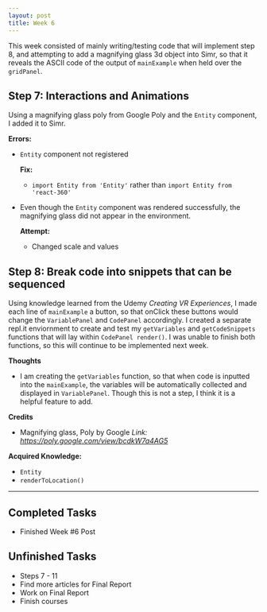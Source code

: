 ```yaml
---
layout: post
title: Week 6
---
```


This week consisted of mainly writing/testing code that will implement step 8, and attempting to add a magnifying glass 3d object into Simr, so that it reveals the ASCII code of the output of `mainExample` when held over the `gridPanel`.

## Step 7: Interactions and Animations ##
Using a magnifying glass poly from Google Poly and the `Entity` component, I added it to Simr.

**Errors:**
 - `Entity` component not registered 
    
    **Fix:**
     - `import Entity from 'Entity'` rather than `import Entity from 'react-360'`
     
 - Even though the `Entity` component was rendered successfully, the magnifying glass did not appear in the environment.  
   
   **Attempt:**
     - Changed scale and  values 

## Step 8: Break code into snippets that can be sequenced ##
 Using knowledge learned from the Udemy *Creating VR Experiences*, I made each line of `mainExample` a button, so that onClick these buttons would change the `VariablePanel` and `CodePanel` accordingly. I created a separate repl.it enviornment to create and test my `getVariables` and `getCodeSnippets` functions that will lay within `CodePanel render()`. I was unable to finish both functions, so this will continue to be implemented next week. 
 
**Thoughts**
- I am creating the `getVariables` function, so that when code is inputted into the `mainExample`, the variables will be automatically collected and displayed in `VariablePanel`. Though this is not a step, I think it is a helpful feature to add. 

**Credits**
  - Magnifying glass, Poly by Google *Link: https://poly.google.com/view/bcdkW7a4AG5*
  
**Acquired Knowledge:**
- `Entity`
- `renderToLocation()`
*****

## Completed Tasks ##
  - Finished Week #6 Post
  
## Unfinished Tasks ##
  - Steps 7 - 11
  - Find more articles for Final Report
  - Work on Final Report
  - Finish courses
